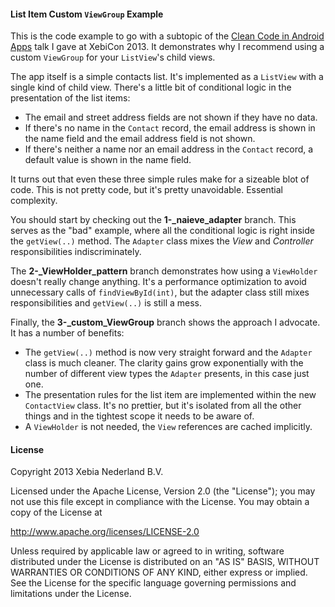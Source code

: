 #### List Item Custom `ViewGroup` Example

This is the code example to go with a subtopic of the [Clean Code in Android
Apps][1] talk I gave at XebiCon 2013. It demonstrates why I recommend using a
custom `ViewGroup` for your `ListView`'s child views.

The app itself is a simple contacts list. It's implemented as a `ListView` with
a single kind of child view. There's a little bit of conditional logic in the
presentation of the list items:

* The email and street address fields are not shown if they have no data.
* If there's no name in the `Contact` record, the email address is shown in the
  name field and the email address field is not shown.
* If there's neither a name nor an email address in the `Contact` record, a
  default value is shown in the name field.

It turns out that even these three simple rules make for a sizeable blot of
code. This is not pretty code, but it's pretty unavoidable. Essential
complexity.

You should start by checking out the **1-_naieve_adapter** branch. This serves
as the "bad" example, where all the conditional logic is right inside the
`getView(..)` method. The `Adapter` class mixes the *View* and *Controller*
responsibilities indiscriminately.

The **2-_ViewHolder_pattern** branch demonstrates how using a `ViewHolder`
doesn't really change anything. It's a performance optimization to avoid
unnecessary calls of `findViewById(int)`, but the adapter class still mixes
responsibilities and `getView(..)` is still a mess.

Finally, the **3-_custom_ViewGroup** branch shows the approach I advocate. It
has a number of benefits:

* The `getView(..)` method is now very straight forward and the `Adapter` class
  is much cleaner. The clarity gains grow exponentially with the number of
  different view types the `Adapter` presents, in this case just one.
* The presentation rules for the list item are implemented within the new
  `ContactView` class.  It's no prettier, but it's isolated from all the other
  things and in the tightest scope it needs to be aware of.
* A `ViewHolder` is not needed, the `View` references are cached implicitly.

[1]: http://www.xebicon.nl/workshops/clean-code-in-android-apps

#### License

Copyright 2013 Xebia Nederland B.V.

Licensed under the Apache License, Version 2.0 (the "License");
you may not use this file except in compliance with the License.
You may obtain a copy of the License at

  http://www.apache.org/licenses/LICENSE-2.0

Unless required by applicable law or agreed to in writing, software
distributed under the License is distributed on an "AS IS" BASIS,
WITHOUT WARRANTIES OR CONDITIONS OF ANY KIND, either express or implied.
See the License for the specific language governing permissions and
limitations under the License.

